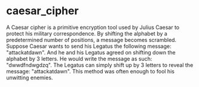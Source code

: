 # caesar_cipher
A Caesar cipher is a primitive encryption tool used by Julius Caesar to protect his military correspondence. 
By shifting the alphabet by a predetermined number of positions, a message becomes scrambled.
Suppose Caesar wants to send his Legatus the following message: "attackatdawn".
And he and his Legatus agreed on shifting down the alphabet by 3 letters.
He would write the message as such: "dwwdfndwgdzq". 
The Legatus can simply shift up by 3 letters to reveal the message: "attackatdawn".
This method was often enough to fool his unwitting enemies. 

